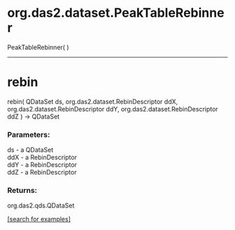 # org.das2.dataset.PeakTableRebinner
PeakTableRebinner( )


***
<a name="rebin"></a>
# rebin
rebin( QDataSet ds, org.das2.dataset.RebinDescriptor ddX, org.das2.dataset.RebinDescriptor ddY, org.das2.dataset.RebinDescriptor ddZ ) &rarr; QDataSet



### Parameters:
ds - a QDataSet
<br>ddX - a RebinDescriptor
<br>ddY - a RebinDescriptor
<br>ddZ - a RebinDescriptor

### Returns:
org.das2.qds.QDataSet


<a href="https://github.com/autoplot/dev/search?q=rebin&unscoped_q=rebin">[search for examples]</a>

